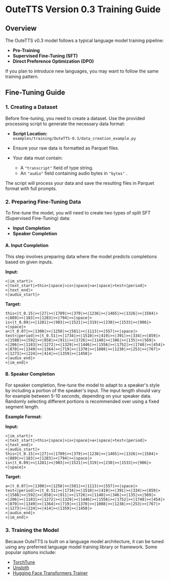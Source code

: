 # OuteTTS Version 0.3 Training Guide

## Overview

The OuteTTS v0.3 model follows a typical language model training pipeline:
- **Pre-Training**
- **Supervised Fine-Tuning (SFT)**
- **Direct Preference Optimization (DPO)**

If you plan to introduce new languages, you may want to follow the same training pattern.

## Fine-Tuning Guide

### 1. Creating a Dataset

Before fine-tuning, you need to create a dataset. Use the provided processing script to generate the necessary data format:

- **Script Location:**  
  `examples/training/OuteTTS-0.3/data_creation_example.py`

- Ensure your raw data is formatted as Parquet files.
- Your data must contain:
    - A `"transcript"` field of type string.
    - An `"audio"` field containing audio bytes in `"bytes"` .

The script will process your data and save the resulting files in Parquet format with full prompts.

### 2. Preparing Fine-Tuning Data

To fine-tune the model, you will need to create two types of split SFT (Supervised Fine-Tuning) data:
- **Input Completion**
- **Speaker Completion**

#### A. Input Completion

This step involves preparing data where the model predicts completions based on given inputs.

**Input:**
```text
<|im_start|>
<|text_start|>this<|space|>is<|space|>a<|space|>test<|period|><|text_end|>
<|audio_start|>
```

**Target:**
```text
this<|t_0.15|><|27|><|1789|><|379|><|1236|><|1465|><|1326|><|1584|><|889|><|183|><|1283|><|794|><|space|>
is<|t_0.09|><|1281|><|903|><|1521|><|319|><|230|><|1533|><|906|><|space|>
a<|t_0.07|><|1300|><|1258|><|581|><|1113|><|557|><|space|>
test<|period|><|t_0.51|><|1734|><|1510|><|419|><|391|><|334|><|859|><|1588|><|592|><|858|><|911|><|1726|><|1140|><|346|><|135|><|569|><|206|><|1183|><|1272|><|1329|><|1446|><|1556|><|1752|><|1748|><|454|><|870|><|1349|><|1364|><|719|><|1370|><|1088|><|1238|><|253|><|767|><|1273|><|224|><|414|><|1359|><|1450|>
<|audio_end|>
<|im_end|>
```

#### B. Speaker Completion

For speaker completion, fine-tune the model to adapt to a speaker's style by including a portion of the speaker's input. The input length should vary for example between 5-10 seconds, depending on your speaker data. Randomly selecting different portions is recommended over using a fixed segment length.

**Example Format:**

**Input:**
```text
<|im_start|>
<|text_start|>this<|space|>is<|space|>a<|space|>test<|period|><|text_end|>
<|audio_start|>
this<|t_0.15|><|27|><|1789|><|379|><|1236|><|1465|><|1326|><|1584|><|889|><|183|><|1283|><|794|><|space|>
is<|t_0.09|><|1281|><|903|><|1521|><|319|><|230|><|1533|><|906|><|space|>
```

**Target:**
```text
a<|t_0.07|><|1300|><|1258|><|581|><|1113|><|557|><|space|>
test<|period|><|t_0.51|><|1734|><|1510|><|419|><|391|><|334|><|859|><|1588|><|592|><|858|><|911|><|1726|><|1140|><|346|><|135|><|569|><|206|><|1183|><|1272|><|1329|><|1446|><|1556|><|1752|><|1748|><|454|><|870|><|1349|><|1364|><|719|><|1370|><|1088|><|1238|><|253|><|767|><|1273|><|224|><|414|><|1359|><|1450|>
<|audio_end|>
<|im_end|>
```

### 3. Training the Model

Because OuteTTS is built on a language model architecture, it can be tuned using any preferred language model training library or framework. Some popular options include:

- [TorchTune](https://github.com/pytorch/torchtune)
- [Unsloth](https://github.com/unslothai/unsloth)
- [Hugging Face Transformers Trainer](https://huggingface.co/docs/trl/sft_trainer)
